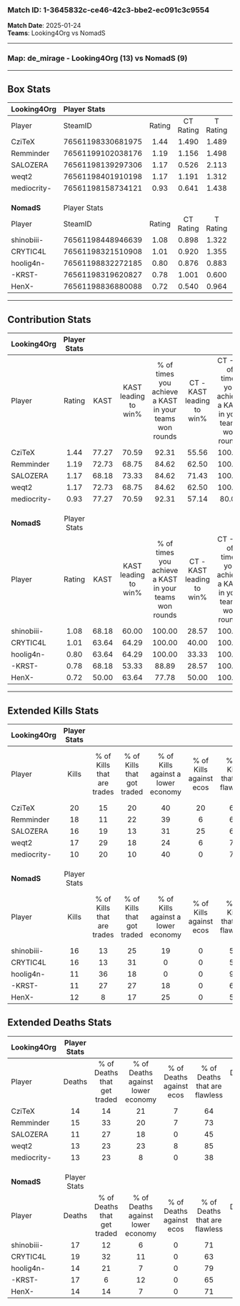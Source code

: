 ### Match ID: 1-3645832c-ce46-42c3-bbe2-ec091c3c9554  
**Match Date**: 2025-01-24  
**Teams**: Looking4Org vs NomadS  

---  

### **Map**: de_mirage - Looking4Org (13) vs NomadS (9)  
---  

## Box Stats  

| **Looking4Org** | Player Stats      |        |           |          |       |       |       |         |        |      |     |
| :- | :- | :-: | :-: | :-: | :-: | :-: | :-: | :-: | :-: | :-: | :-: |
| Player          | SteamID           | Rating | CT Rating | T Rating | KAST  |  ADR  | Kills | Assists | Deaths | K/D  | HS% |
| CziTeX          | 76561198330681975 |  1.44  |   1.490   |  1.489   | 77.27 | 108.1 |  20   |    5    |   14   | 1.43 | 45  |
| Remminder       | 76561199102038176 |  1.19  |   1.156   |  1.498   | 72.73 | 76.5  |  18   |    2    |   15   | 1.20 | 27  |
| SALOZERA        | 76561198139297306 |  1.17  |   0.526   |  2.113   | 68.18 | 72.9  |  16   |    4    |   11   | 1.45 | 31  |
| weqt2           | 76561198401910198 |  1.17  |   1.191   |  1.312   | 72.73 | 66.4  |  17   |    3    |   13   | 1.31 | 17  |
| mediocrity-     | 76561198158734121 |  0.93  |   0.641   |  1.438   | 77.27 | 61.7  |  10   |    6    |   13   | 0.77 | 80  |
|                 |                   |        |           |          |       |       |       |         |        |      |     |
|                 |                   |        |           |          |       |       |       |         |        |      |     |
|                 |                   |        |           |          |       |       |       |         |        |      |     |
| **NomadS**      | Player Stats      |        |           |          |       |       |       |         |        |      |     |
| Player          | SteamID           | Rating | CT Rating | T Rating | KAST  |  ADR  | Kills | Assists | Deaths | K/D  | HS% |
| shinobiii-      | 76561198448946639 |  1.08  |   0.898   |  1.322   | 68.18 | 89.3  |  16   |    4    |   17   | 0.94 | 56  |
| CRYTIC4L        | 76561198321510908 |  1.01  |   0.920   |  1.355   | 63.64 | 90.8  |  16   |    6    |   19   | 0.84 | 81  |
| hoolig4n-       | 76561198832272185 |  0.80  |   0.876   |  0.883   | 63.64 | 54.1  |  11   |    2    |   14   | 0.79 | 45  |
| -KRST-          | 76561198319620827 |  0.78  |   1.001   |  0.600   | 68.18 | 53.9  |  11   |    6    |   17   | 0.65 | 72  |
| HenX-           | 76561198836880088 |  0.72  |   0.540   |  0.964   | 50.00 | 48.4  |  12   |    1    |   14   | 0.86 | 66  |
---  

## Contribution Stats  

| **Looking4Org** | Player Stats |       |                      |                                                        |                           |                                                             |                          |                                                            |
| :- | :-: | :-: | :-: | :-: | :-: | :-: | :-: | :-: |
| Player          |    Rating    | KAST  | KAST leading to win% | % of times you achieve a KAST in your teams won rounds | CT - KAST leading to win% | CT - % of times you achieve a KAST in your teams won rounds | T - KAST leading to win% | T - % of times you achieve a KAST in your teams won rounds |
| CziTeX          |     1.44     | 77.27 |        70.59         |                         92.31                          |           55.56           |                           100.00                            |          87.50           |                           87.50                            |
| Remminder       |     1.19     | 72.73 |        68.75         |                         84.62                          |           62.50           |                           100.00                            |          75.00           |                           75.00                            |
| SALOZERA        |     1.17     | 68.18 |        73.33         |                         84.62                          |           71.43           |                           100.00                            |          75.00           |                           75.00                            |
| weqt2           |     1.17     | 72.73 |        68.75         |                         84.62                          |           62.50           |                           100.00                            |          75.00           |                           75.00                            |
| mediocrity-     |     0.93     | 77.27 |        70.59         |                         92.31                          |           57.14           |                            80.00                            |          80.00           |                           100.00                           |
|                 |              |       |                      |                                                        |                           |                                                             |                          |                                                            |
|                 |              |       |                      |                                                        |                           |                                                             |                          |                                                            |
|                 |              |       |                      |                                                        |                           |                                                             |                          |                                                            |
| **NomadS**      | Player Stats |       |                      |                                                        |                           |                                                             |                          |                                                            |
| Player          |    Rating    | KAST  | KAST leading to win% | % of times you achieve a KAST in your teams won rounds | CT - KAST leading to win% | CT - % of times you achieve a KAST in your teams won rounds | T - KAST leading to win% | T - % of times you achieve a KAST in your teams won rounds |
| shinobiii-      |     1.08     | 68.18 |        60.00         |                         100.00                         |           28.57           |                           100.00                            |          87.50           |                           100.00                           |
| CRYTIC4L        |     1.01     | 63.64 |        64.29         |                         100.00                         |           40.00           |                           100.00                            |          77.78           |                           100.00                           |
| hoolig4n-       |     0.80     | 63.64 |        64.29         |                         100.00                         |           33.33           |                           100.00                            |          87.50           |                           100.00                           |
| -KRST-          |     0.78     | 68.18 |        53.33         |                         88.89                          |           28.57           |                           100.00                            |          75.00           |                           85.71                            |
| HenX-           |     0.72     | 50.00 |        63.64         |                         77.78                          |           50.00           |                           100.00                            |          71.43           |                           71.43                            |
---  

## Extended Kills Stats  

| **Looking4Org** | Player Stats |                            |                            |                                    |                         |                              |                                 |                                       |                    |           |
| :- | :-: | :-: | :-: | :-: | :-: | :-: | :-: | :-: | :-: | :-: |
| Player          |    Kills     | % of Kills that are trades | % of Kills that got traded | % of Kills against a lower economy | % of Kills against ecos | % of Kills that are flawless | % of Kills that are close duels | % of Kills that are assisted by flash | Pistol Round Kills | AWP Kills |
| CziTeX          |      20      |             15             |             20             |                 40                 |           20            |              65              |                5                |                   0                   |         0          |     2     |
| Remminder       |      18      |             11             |             22             |                 39                 |            6            |              67              |                0                |                   0                   |         1          |     0     |
| SALOZERA        |      16      |             19             |             13             |                 31                 |           25            |              69              |                6                |                   0                   |         0          |     0     |
| weqt2           |      17      |             29             |             18             |                 24                 |            6            |              71              |               12                |                   0                   |         14         |     2     |
| mediocrity-     |      10      |             20             |             10             |                 40                 |            0            |              70              |                0                |                  10                   |         0          |     2     |
|                 |              |                            |                            |                                    |                         |                              |                                 |                                       |                    |           |
|                 |              |                            |                            |                                    |                         |                              |                                 |                                       |                    |           |
|                 |              |                            |                            |                                    |                         |                              |                                 |                                       |                    |           |
| **NomadS**      | Player Stats |                            |                            |                                    |                         |                              |                                 |                                       |                    |           |
| Player          |    Kills     | % of Kills that are trades | % of Kills that got traded | % of Kills against a lower economy | % of Kills against ecos | % of Kills that are flawless | % of Kills that are close duels | % of Kills that are assisted by flash | Pistol Round Kills | AWP Kills |
| shinobiii-      |      16      |             13             |             25             |                 19                 |            0            |              56              |                0                |                   6                   |         0          |     0     |
| CRYTIC4L        |      16      |             13             |             31             |                 0                  |            0            |              50              |               13                |                   0                   |         0          |     5     |
| hoolig4n-       |      11      |             36             |             18             |                 0                  |            0            |              91              |                0                |                   9                   |         6          |     1     |
| -KRST-          |      11      |             27             |             27             |                 18                 |            0            |              64              |                0                |                   0                   |         0          |     4     |
| HenX-           |      12      |             8              |             17             |                 25                 |            0            |              58              |                0                |                   8                   |         0          |     0     |
## Extended Deaths Stats  

| **Looking4Org** | Player Stats |                             |                                   |                          |                               |                            |                           |               |
| :- | :-: | :-: | :-: | :-: | :-: | :-: | :-: | :-: |
| Player          |    Deaths    | % of Deaths that get traded | % of Deaths against lower economy | % of Deaths against ecos | % of Deaths that are flawless | % of Deaths that are close | % of Deaths while blinded | Deaths to AWP |
| CziTeX          |      14      |             14              |                21                 |            7             |              64               |             7              |            14             |       1       |
| Remminder       |      15      |             33              |                20                 |            7             |              73               |             0              |             0             |       2       |
| SALOZERA        |      11      |             27              |                18                 |            0             |              45               |             9              |             9             |       2       |
| weqt2           |      13      |             23              |                23                 |            8             |              85               |             0              |             0             |       0       |
| mediocrity-     |      13      |             23              |                 8                 |            0             |              38               |             0              |             0             |       1       |
|                 |              |                             |                                   |                          |                               |                            |                           |               |
|                 |              |                             |                                   |                          |                               |                            |                           |               |
|                 |              |                             |                                   |                          |                               |                            |                           |               |
| **NomadS**      | Player Stats |                             |                                   |                          |                               |                            |                           |               |
| Player          |    Deaths    | % of Deaths that get traded | % of Deaths against lower economy | % of Deaths against ecos | % of Deaths that are flawless | % of Deaths that are close | % of Deaths while blinded | Deaths to AWP |
| shinobiii-      |      17      |             12              |                 6                 |            0             |              71               |             0              |             0             |       4       |
| CRYTIC4L        |      19      |             32              |                11                 |            0             |              63               |             11             |             0             |       5       |
| hoolig4n-       |      14      |             21              |                 7                 |            0             |              79               |             7              |             0             |       2       |
| -KRST-          |      17      |              6              |                12                 |            0             |              65               |             6              |             0             |       3       |
| HenX-           |      14      |             14              |                 7                 |            0             |              71               |             0              |             7             |       1       |
